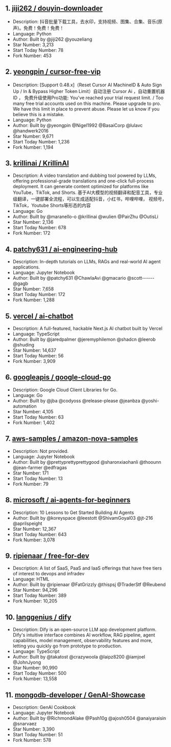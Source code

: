 ## 1. [jiji262 / douyin-downloader](https://github.com/jiji262/douyin-downloader)
- Description: 抖音批量下载工具，去水印，支持视频、图集、合集、音乐(原声)。免费！免费！免费！
- Language: Python
- Author: Built by @jiji262 @youzeliang
- Star Number: 3,213
- Start Today Number: 78
- Fork Number: 453

## 2. [yeongpin / cursor-free-vip](https://github.com/yeongpin/cursor-free-vip)
- Description: [Support 0.48.x]（Reset Cursor AI MachineID & Auto Sign Up / In & Bypass Higher Token Limit）自动注册 Cursor Ai ，自动重置机器ID ， 免费升级使用Pro功能: You've reached your trial request limit. / Too many free trial accounts used on this machine. Please upgrade to pro. We have this limit in place to prevent abuse. Please let us know if you believe this is a mistake.
- Language: Python
- Author: Built by @yeongpin @Nigel1992 @BasaiCorp @lulavc @handwerk2016
- Star Number: 9,671
- Start Today Number: 1,236
- Fork Number: 1,194

## 3. [krillinai / KrillinAI](https://github.com/krillinai/KrillinAI)
- Description: A video translation and dubbing tool powered by LLMs, offering professional-grade translations and one-click full-process deployment. It can generate content optimized for platforms like YouTube，TikTok, and Shorts. 基于AI大模型的视频翻译和配音工具，专业级翻译，一键部署全流程，可以生成适配抖音，小红书，哔哩哔哩，
视频号，TikTok，Youtube Shorts等形态的内容
- Language: Go
- Author: Built by @maranello-o @krillinai @wulien @PairZhu @OutisLi
- Star Number: 2,136
- Start Today Number: 678
- Fork Number: 172

## 4. [patchy631 / ai-engineering-hub](https://github.com/patchy631/ai-engineering-hub)
- Description: In-depth tutorials on LLMs, RAGs and real-world AI agent applications.
- Language: Jupyter Notebook
- Author: Built by @patchy631 @ChawlaAvi @gmacario @scott------ @gagb
- Star Number: 7,658
- Start Today Number: 172
- Fork Number: 1,288

## 5. [vercel / ai-chatbot](https://github.com/vercel/ai-chatbot)
- Description: A full-featured, hackable Next.js AI chatbot built by Vercel
- Language: TypeScript
- Author: Built by @jaredpalmer @jeremyphilemon @shadcn @leerob @shuding
- Star Number: 14,637
- Start Today Number: 56
- Fork Number: 3,909

## 6. [googleapis / google-cloud-go](https://github.com/googleapis/google-cloud-go)
- Description: Google Cloud Client Libraries for Go.
- Language: Go
- Author: Built by @jba @codyoss @release-please @jeanbza @yoshi-automation
- Star Number: 4,105
- Start Today Number: 63
- Fork Number: 1,402

## 7. [aws-samples / amazon-nova-samples](https://github.com/aws-samples/amazon-nova-samples)
- Description: Not provided.
- Language: Jupyter Notebook
- Author: Built by @prettyprettyprettygood @sharonxiaohanli @thoounn @jean-farmer @edfragas
- Star Number: 171
- Start Today Number: 13
- Fork Number: 79

## 8. [microsoft / ai-agents-for-beginners](https://github.com/microsoft/ai-agents-for-beginners)
- Description: 10 Lessons to Get Started Building AI Agents
- Author: Built by @koreyspace @leestott @ShivamGoyal03 @jt-216 @aprilspeight
- Star Number: 12,367
- Start Today Number: 643
- Fork Number: 3,078

## 9. [ripienaar / free-for-dev](https://github.com/ripienaar/free-for-dev)
- Description: A list of SaaS, PaaS and IaaS offerings that have free tiers of interest to devops and infradev
- Language: HTML
- Author: Built by @ripienaar @FatGrizzly @thispsj @TraderStf @Reubend
- Star Number: 94,296
- Start Today Number: 389
- Fork Number: 10,205

## 10. [langgenius / dify](https://github.com/langgenius/dify)
- Description: Dify is an open-source LLM app development platform. Dify's intuitive interface combines AI workflow, RAG pipeline, agent capabilities, model management, observability features and more, letting you quickly go from prototype to production.
- Language: TypeScript
- Author: Built by @takatost @crazywoola @laipz8200 @iamjoel @JohnJyong
- Star Number: 90,990
- Start Today Number: 500
- Fork Number: 13,558

## 11. [mongodb-developer / GenAI-Showcase](https://github.com/mongodb-developer/GenAI-Showcase)
- Description: GenAI Cookbook
- Language: Jupyter Notebook
- Author: Built by @RichmondAlake @Pash10g @ajosh0504 @anaiyaraisin @snarvaez
- Star Number: 3,390
- Start Today Number: 51
- Fork Number: 578